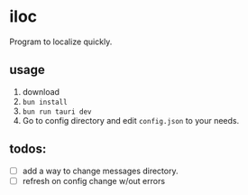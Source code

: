 # iloc

Program to localize quickly.

## usage

1. download
2. `bun install`
3. `bun run tauri dev`
4. Go to config directory and edit `config.json` to your needs.

## todos:

- [ ] add a way to change messages directory.
- [ ] refresh on config change w/out errors
